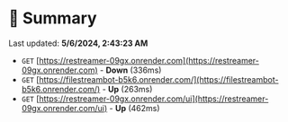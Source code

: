 # 📖 Summary
Last updated: **5/6/2024, 2:43:23 AM**

- `GET` [https://restreamer-09gx.onrender.com](https://restreamer-09gx.onrender.com) - **Down** (336ms)
- `GET` [https://filestreambot-b5k6.onrender.com/](https://filestreambot-b5k6.onrender.com/) - **Up** (263ms)
- `GET` [https://restreamer-09gx.onrender.com/ui](https://restreamer-09gx.onrender.com/ui) - **Up** (462ms)
